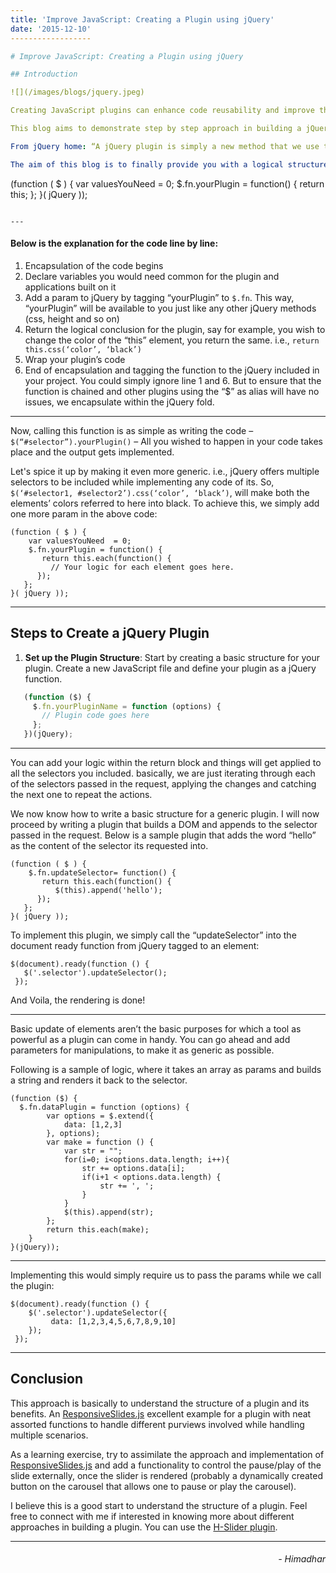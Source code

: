 ```yaml
---
title: 'Improve JavaScript: Creating a Plugin using jQuery'
date: '2015-12-10'
------------------

# Improve JavaScript: Creating a Plugin using jQuery

## Introduction

![](/images/blogs/jquery.jpeg)

Creating JavaScript plugins can enhance code reusability and improve the functionality of your web applications. This article explains how to create a plugin using jQuery, a popular JavaScript library.

This blog aims to demonstrate step by step approach in building a jQuery plugin for your consumption in web projects. A plugin basically helps you to write a code, which you might need multiple times in your application and consuming them whenever necessary.

From jQuery home: “A jQuery plugin is simply a new method that we use to extend jQuery’s prototype object. By extending the prototype object you enable all jQuery objects to inherit any methods that you add. As established, whenever you call `jQuery()` you’re creating a new jQuery object, with all of jQuery’s methods inherited.”

The aim of this blog is to finally provide you with a logical structure in building a plugin and, to begin with, lets see, how a basic structure of a plugin looks like:

```
(function ( $ ) {
  var valuesYouNeed  = 0;
  $.fn.yourPlugin = function() {
    return this;
  };
}( jQuery ));
```

---
```


#### Below is the explanation for the code line by line:

1. Encapsulation of the code begins
2. Declare variables you would need common for the plugin and applications built on it
3. Add a param to jQuery by tagging “yourPlugin” to `$.fn`. This way, “yourPlugin” will be available to you just like any other jQuery methods (css, height and so on)
4. Return the logical conclusion for the plugin, say for example, you wish to change the color of the “this” element, you return the same. i.e., `return this.css(‘color’, ‘black’)`
5. Wrap your plugin’s code
6. End of encapsulation and tagging the function to the jQuery included in your project. You could simply ignore line 1 and 6. But to ensure that the function is chained and other plugins using the “$” as alias will have no issues, we encapsulate within the jQuery fold.

---

Now, calling this function is as simple as writing the code – `$(“#selector”).yourPlugin()`  – All you wished to happen in your code takes place and the output gets implemented.

Let's spice it up by making it even more generic. i.e., jQuery offers multiple selectors to be included while implementing any code of its. So, `$(‘#selector1, #selector2’).css(‘color’, ‘black’)`, will make both the elements’ colors referred to here into black. To achieve this, we simply add one more param in the above code:

```
(function ( $ ) {
    var valuesYouNeed  = 0;
    $.fn.yourPlugin = function() {
       return this.each(function() {
         // Your logic for each element goes here.
      });
   };
}( jQuery ));
```

---

## Steps to Create a jQuery Plugin

1. **Set up the Plugin Structure**: Start by creating a basic structure for your plugin. Create a new JavaScript file and define your plugin as a jQuery function.

```javascript
   (function ($) {
     $.fn.yourPluginName = function (options) {
       // Plugin code goes here
     };
   })(jQuery);
```

---

You can add your logic within the return block and things will get applied to all the selectors you included. basically, we are just iterating through each of the selectors passed in the request, applying the changes and catching the next one to repeat the actions.

We now know how to write a basic structure for a generic plugin. I will now proceed by writing a plugin that builds a DOM and appends to the selector passed in the request. Below is a sample plugin that adds the word “hello” as the content of the selector its requested into.

```
(function ( $ ) {
    $.fn.updateSelector= function() {
       return this.each(function() {
          $(this).append('hello');
      });
   };
}( jQuery ));
```

To implement this plugin, we simply call the “updateSelector” into the document ready function from jQuery tagged to an element:

```
$(document).ready(function () {
   $('.selector').updateSelector();
 });
```

And Voila, the rendering is done!

---

Basic update of elements aren’t the basic purposes for which a tool as powerful as a plugin can come in handy. You can go ahead and add parameters for manipulations, to make it as generic as possible.

Following is a sample of logic, where it takes an array as params and builds a string and renders it back to the selector.

```
(function ($) {
  $.fn.dataPlugin = function (options) {
        var options = $.extend({
            data: [1,2,3]
        }, options);
        var make = function () {
            var str = "";
            for(i=0; i<options.data.length; i++){
                str += options.data[i];
                if(i+1 < options.data.length) {
                    str += ', ';
                }
            }
            $(this).append(str);
        };
        return this.each(make);
    }
}(jQuery));
```

---

Implementing this would simply require us to pass the params while we call the plugin:

```
$(document).ready(function () {
    $('.selector').updateSelector({
         data: [1,2,3,4,5,6,7,8,9,10]
    });
 });
```

---

## Conclusion
This approach is basically to understand the structure of a plugin and its benefits. An [ResponsiveSlides.js](https://cdn.jsdelivr.net/jquery.responsiveslides/1.54/responsiveslides.jshttps:/) excellent example for a plugin with neat assorted functions to handle different purviews involved while handling multiple scenarios.

As a learning exercise, try to assimilate the approach and implementation of [ResponsiveSlides.js](https://cdn.jsdelivr.net/jquery.responsiveslides/1.54/responsiveslides.jshttps:/) and add a functionality to control the pause/play of the slide externally, once the slider is rendered (probably a dynamically created button on the carousel that allows one to pause or play the carousel).

I believe this is a good start to understand the structure of a plugin. Feel free to connect with me if interested in knowing more about different approaches in building a plugin. You can use the [H-Slider plugin](https://github.com/himadhar/h-sliderhttps:/).

---

<h6 style="text-align: right">
- Himadhar
</h6>
